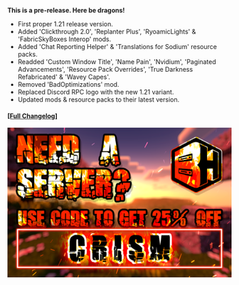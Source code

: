 




**This is a pre-release. Here be dragons!**

- First proper 1.21 release version. 
- Added 'Clickthrough 2.0', 'Replanter Plus', 'RyoamicLights' & 'FabricSkyBoxes Interop' mods.
- Added 'Chat Reporting Helper' & 'Translations for Sodium' resource packs.
- Readded 'Custom Window Title', 'Name Pain', 'Nvidium', 'Paginated Advancements', 'Resource Pack Overrides', 'True Darkness Refabricated' & 'Wavey Capes'.
- Removed 'BadOptimizations' mod.
- Replaced Discord RPC logo with the new 1.21 variant.
- Updated mods & resource packs to their latest version.


#### **[[Full Changelog]](https://wiki.crismpack.net/modpacks/breakneck-optimized/changelog/1.21#v4.0.0)**

[![BisectHosting Banner](https://github.com/CrismPack/CDN/blob/main/desc/breakneck/bh.png?raw=true)](https://bisecthosting.com/CRISM)